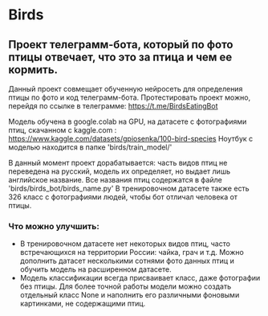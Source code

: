 # Birds
## Проект телеграмм-бота, который по фото птицы отвечает, что это за птица и чем ее кормить. 

Данный проект совмещает обученную нейросеть для определения птицы по фото и код телеграмм-бота.
Протестировать проект можно, перейдя по ссылке в телеграмме: https://t.me/BirdsEatingBot

Модель обучена в google.colab на GPU, на датасете с фотографиями птиц, скачанном с kaggle.com : https://www.kaggle.com/datasets/gpiosenka/100-bird-species
Ноутбук с моделью находится  в папке 'birds/train_model/'

В данный момент проект дорабатывается: часть видов птиц не переведена на русский, модель их определяет, но выдает лишь английское название.
Все названия птиц содержатся в файле 'birds/birds_bot/birds_name.py'
В тренировочном датасете также есть 326 класс с фотографиями людей, чтобы бот отличал человека от птицы.


### Что можно улучшить:
- В тренировочном датасете нет некоторых видов птиц, часто встречающихся на территории России: чайка, грач и т.д. Можно дополнить датасет несколькими сотнями фото данных птиц и обучить модель на расширенном датасете.
- Модель классификации всегда присваивает класс, даже фотографии без птицы. Для более точной работы модели можно создать отдельный класс None и наполнить его различными фоновыми картинками, не содержащими птиц. 
